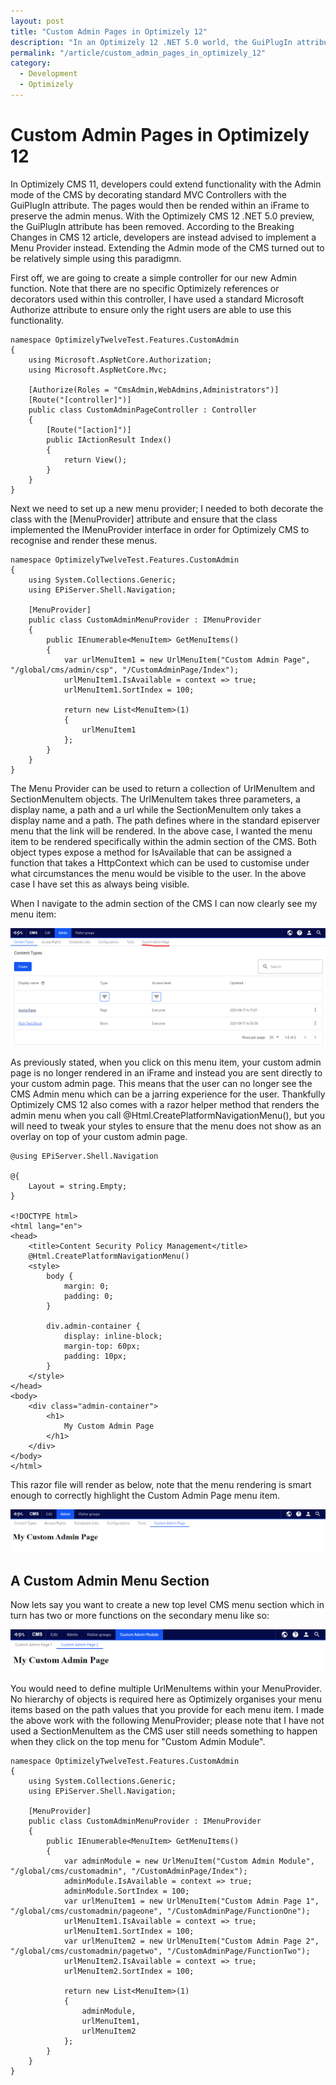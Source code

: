 ```yaml
---
layout: post
title: "Custom Admin Pages in Optimizely 12"
description: "In an Optimizely 12 .NET 5.0 world, the GuiPlugIn attribute has been removed, Here I describe how to reproduce this functionality with Menu Providers."
permalink: "/article/custom_admin_pages_in_optimizely_12"
category:
  - Development
  - Optimizely
---
```


# Custom Admin Pages in Optimizely 12

In Optimizely CMS 11, developers could extend functionality with the Admin mode of the CMS by decorating standard MVC Controllers with the GuiPlugIn attribute.  The pages would then be rended within an iFrame to preserve the admin menus.  With the Optimizely CMS 12 .NET 5.0 preview, the GuiPlugIn attribute has been removed. According to the Breaking Changes in CMS 12 article, developers are instead advised to implement a Menu Provider instead.  Extending the Admin mode of the CMS turned out to be relatively simple using this paradigmn.

First off, we are going to create a simple controller for our new Admin function.  Note that there are no specific Optimizely references or decorators used within this controller, I have used a standard Microsoft Authorize attribute to ensure only the right users are able to use this functionality.

```
namespace OptimizelyTwelveTest.Features.CustomAdmin
{
    using Microsoft.AspNetCore.Authorization;
    using Microsoft.AspNetCore.Mvc;

    [Authorize(Roles = "CmsAdmin,WebAdmins,Administrators")]
    [Route("[controller]")]
    public class CustomAdminPageController : Controller
    {
        [Route("[action]")]
        public IActionResult Index()
        {
            return View();
        }
    }
}
```

Next we need to set up a new menu provider; I needed to both decorate the class with the [MenuProvider] attribute and ensure that the class implemented the IMenuProvider interface in order for Optimizely CMS to recognise and render these menus.

```
namespace OptimizelyTwelveTest.Features.CustomAdmin
{
    using System.Collections.Generic;
    using EPiServer.Shell.Navigation;

    [MenuProvider]
    public class CustomAdminMenuProvider : IMenuProvider
    {
        public IEnumerable<MenuItem> GetMenuItems()
        {
            var urlMenuItem1 = new UrlMenuItem("Custom Admin Page", "/global/cms/admin/csp", "/CustomAdminPage/Index");
            urlMenuItem1.IsAvailable = context => true;
            urlMenuItem1.SortIndex = 100;
    
            return new List<MenuItem>(1)
            {
                urlMenuItem1
            };
        }
    }
}
```

The Menu Provider can be used to return a collection of UrlMenuItem and SectionMenuItem objects.  The UrlMenuItem takes three parameters, a display name, a path and a url while the SectionMenuItem only takes a display name and a path.  The path defines where in the standard episerver menu that the link will be rendered.  In the above case, I wanted the menu item to be rendered specifically within the admin section of the CMS.  Both object types expose a method for IsAvailable that can be assigned a function that takes a HttpContext which can be used to customise under what circumstances the menu would be visible to the user.  In the above case I have set this as always being visible.

When I navigate to the admin section of the CMS I can now clearly see my menu item:

![](/assets/custom-admin-in-cms-12-1.png)

As previously stated, when you click on this menu item, your custom admin page is no longer rendered in an iFrame and instead you are sent directly to your custom admin page.  This means that the user can no longer see the CMS Admin menu which can be a jarring experience for the user.  Thankfully Optimizely CMS 12 also comes with a razor helper method that renders the admin menu when you call @Html.CreatePlatformNavigationMenu(), but you will need to tweak your styles to ensure that the menu does not show as an overlay on top of your custom admin page.

```
@using EPiServer.Shell.Navigation

@{
    Layout = string.Empty;
}

<!DOCTYPE html>
<html lang="en">
<head>
    <title>Content Security Policy Management</title>
    @Html.CreatePlatformNavigationMenu()
    <style>
        body {
            margin: 0;
            padding: 0;
        }

        div.admin-container {
            display: inline-block;
            margin-top: 60px;
            padding: 10px;
        }
    </style>
</head>
<body>
    <div class="admin-container">
        <h1>
            My Custom Admin Page
        </h1>
    </div>
</body>
</html>
```

This razor file will render as below, note that the menu rendering is smart enough to correctly highlight the Custom Admin Page menu item.

![](/assets/custom-admin-in-cms-12-2.png)

## A Custom Admin Menu Section

Now lets say you want to create a new top level CMS menu section which in turn has two or more functions on the secondary menu like so:

![](/assets/custom-admin-in-cms-12-3.png)

You would need to define multiple UrlMenuItems within your MenuProvider.  No hierarchy of objects is required here as Optimizely organises your menu items based on the path values that you provide for each menu item.  I made the above work with the following MenuProvider; please note that I have not used a SectionMenuItem as the CMS user still needs something to happen when they click on the top menu for "Custom Admin Module".

```
namespace OptimizelyTwelveTest.Features.CustomAdmin
{
    using System.Collections.Generic;
    using EPiServer.Shell.Navigation;

    [MenuProvider]
    public class CustomAdminMenuProvider : IMenuProvider
    {
        public IEnumerable<MenuItem> GetMenuItems()
        {
            var adminModule = new UrlMenuItem("Custom Admin Module", "/global/cms/customadmin", "/CustomAdminPage/Index");
            adminModule.IsAvailable = context => true;
            adminModule.SortIndex = 100;
            var urlMenuItem1 = new UrlMenuItem("Custom Admin Page 1", "/global/cms/customadmin/pageone", "/CustomAdminPage/FunctionOne");
            urlMenuItem1.IsAvailable = context => true;
            urlMenuItem1.SortIndex = 100;
            var urlMenuItem2 = new UrlMenuItem("Custom Admin Page 2", "/global/cms/customadmin/pagetwo", "/CustomAdminPage/FunctionTwo");
            urlMenuItem2.IsAvailable = context => true;
            urlMenuItem2.SortIndex = 100;

            return new List<MenuItem>(1)
            {
                adminModule,
                urlMenuItem1,
                urlMenuItem2
            };
        }
    }
}
```